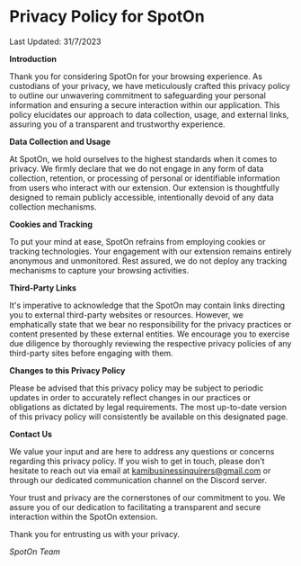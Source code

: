 # **Privacy Policy for SpotOn**

Last Updated: 31/7/2023

**Introduction**

Thank you for considering SpotOn for your browsing experience. As custodians of your privacy, we have meticulously crafted this privacy policy to outline our unwavering commitment to safeguarding your personal information and ensuring a secure interaction within our application. This policy elucidates our approach to data collection, usage, and external links, assuring you of a transparent and trustworthy experience.

**Data Collection and Usage**

At SpotOn, we hold ourselves to the highest standards when it comes to privacy. We firmly declare that we do not engage in any form of data collection, retention, or processing of personal or identifiable information from users who interact with our extension. Our extension is thoughtfully designed to remain publicly accessible, intentionally devoid of any data collection mechanisms.

**Cookies and Tracking**

To put your mind at ease, SpotOn refrains from employing cookies or tracking technologies. Your engagement with our extension remains entirely anonymous and unmonitored. Rest assured, we do not deploy any tracking mechanisms to capture your browsing activities.

**Third-Party Links**

It's imperative to acknowledge that the SpotOn may contain links directing you to external third-party websites or resources. However, we emphatically state that we bear no responsibility for the privacy practices or content presented by these external entities. We encourage you to exercise due diligence by thoroughly reviewing the respective privacy policies of any third-party sites before engaging with them.

**Changes to this Privacy Policy**

Please be advised that this privacy policy may be subject to periodic updates in order to accurately reflect changes in our practices or obligations as dictated by legal requirements. The most up-to-date version of this privacy policy will consistently be available on this designated page.

**Contact Us**

We value your input and are here to address any questions or concerns regarding this privacy policy. If you wish to get in touch, please don't hesitate to reach out via email at kamibusinessinquirers@gmail.com or through our dedicated communication channel on the Discord server.

Your trust and privacy are the cornerstones of our commitment to you. We assure you of our dedication to facilitating a transparent and secure interaction within the SpotOn extension.

Thank you for entrusting us with your privacy.

*SpotOn Team*
